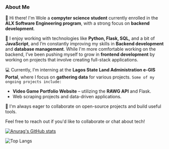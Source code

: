 ### About Me

👋 Hi there! I'm Wole a **compyter science student** currently enrolled in the **ALX Software Engineering program**, with a strong focus on **backend development**.

🔧 I enjoy working with technologies like **Python, Flask, SQL,** and a bit of **JavaScript**, and I’m constantly improving my skills in **Backend development** and **database management**. While I'm more comfortable working on the backend, I’ve been pushing myself to grow in **frontend development** by working on projects that involve creating full-stack applications.

💻 Currently, I’m interning at the **Lagos State Land Administration e-GIS Portal**, where I focus on **gathering data** for various projects. 
```Some of my ongoing projects include:```
- **Video Game Portfolio Website** – utilizing the **RAWG API** and Flask.
- Web scraping projects and data-driven applications.
  
🚀 I'm always eager to collaborate on open-source projects and build useful tools.

Feel free to reach out if you'd like to collaborate or chat about tech!

[![Anurag's GitHub stats](https://github-readme-stats.vercel.app/api?username=wole-abraham&show_icons=true&theme=dark)](https://github.com/anuraghazra/github-readme-stats)

![Top Langs](https://github-readme-stats.vercel.app/api/top-langs/?username=wole-abraham&size_weight=0.5&count_weight=0.5)
<!--
**wole-abraham/wole-abraham** is a ✨ _special_ ✨ repository because its `README.md` (this file) appears on your GitHub profile.

Here are some ideas to get you started:

- 🔭 I’m currently working on ...
- 🌱 I’m currently learning ...
- 👯 I’m looking to collaborate on ...
- 🤔 I’m looking for help with ...
- 💬 Ask me about ...
- 📫 How to reach me: ...
- 😄 Pronouns: ...
- ⚡ Fun fact: ...
-->
